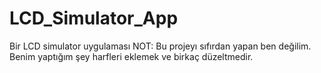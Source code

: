 # LCD_Simulator_App
Bir LCD simulator uygulaması
NOT: Bu projeyı sıfırdan yapan ben değilim. Benim yaptığım şey harfleri eklemek ve birkaç düzeltmedir.
